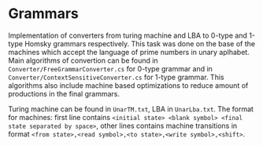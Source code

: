 # Grammars
Implementation of converters from turing machine and LBA to 0-type and 1-type Homsky grammars respectively. This task was done on the base of the machines which accept the language of prime numbers in unary aplhabet.
Main algorithms of convertion can be found in `Converter/FreeGrammarConverter.cs` for 0-type grammar and in `Converter/ContextSensitiveConverter.cs` for 1-type grammar. This algorithms also include machine based optimizations to reduce amount of productions in the final grammars.

Turing machine can be found in `UnarTM.txt`, LBA in `UnarLba.txt`.
The format for machines: first line contains `<initial state> <blank symbol> <final state separated by space>`, other lines contains machine transitions in format `<from state>,<read symbol>,<to state>,<write symbol>,<shift>`.

